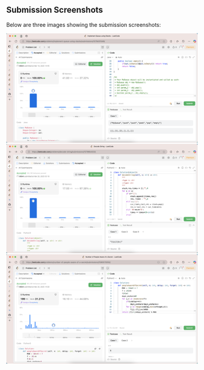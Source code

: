 ## Submission Screenshots

Below are three images showing the submission screenshots:

![232](img/232.png)  
![394](img/394.png)  
![2327](img/2327.png)
